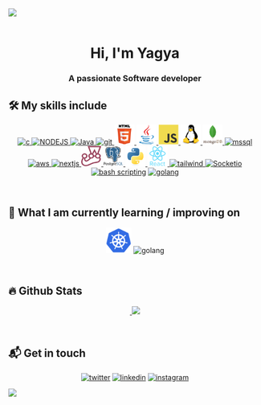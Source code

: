 <div>
<img align="center" src="https://i.imgur.com/4ASafy0.png">
</div>

<br>

<h1 align="center">Hi, I'm Yagya</h1>
<h3 align="center">A passionate Software developer</h3>


## 🛠 My skills include 
<p align="center"> <a href="https://redis.io/" target="_blank" rel="noreferrer"> <img src="https://brandslogos.com/wp-content/uploads/images/large/redis-logo.png" alt="c" width="40" height="40"/> </a> <a href="https://nodejs.org" target="_blank" rel="noreferrer"> <img src="https://upload.wikimedia.org/wikipedia/commons/d/d9/Node.js_logo.svg" alt="NODEJS" width="40" height="40"/> </a>
<a href="https://www.typescriptlang.org/" target="_blank" rel="noreferrer"> <img src="https://logotyp.us/file/typescript.svg" alt="Java" width="40" height="40"/> </a> <a href="https://git-scm.com/" target="_blank" rel="noreferrer"> <img src="https://www.vectorlogo.zone/logos/git-scm/git-scm-icon.svg" alt="git" width="40" height="40"/> </a> <a href="https://www.w3.org/html/" target="_blank" rel="noreferrer"> <img src="https://raw.githubusercontent.com/devicons/devicon/master/icons/html5/html5-original-wordmark.svg" alt="html5" width="40" height="40"/> </a> <a href="https://www.java.com" target="_blank" rel="noreferrer"> <img src="https://raw.githubusercontent.com/devicons/devicon/master/icons/java/java-original.svg" alt="java" width="40" height="40"/> </a> <a href="https://developer.mozilla.org/en-US/docs/Web/JavaScript" target="_blank" rel="noreferrer"> <img src="https://raw.githubusercontent.com/devicons/devicon/master/icons/javascript/javascript-original.svg" alt="javascript" width="40" height="40"/> </a> <a href="https://www.linux.org/" target="_blank" rel="noreferrer"> <img src="https://raw.githubusercontent.com/devicons/devicon/master/icons/linux/linux-original.svg" alt="linux" width="40" height="40"/> </a> <a href="https://www.mongodb.com/" target="_blank" rel="noreferrer"> <img src="https://raw.githubusercontent.com/devicons/devicon/master/icons/mongodb/mongodb-original-wordmark.svg" alt="mongodb" width="40" height="40"/> </a> <a href="https://docker.com" target="_blank" rel="noreferrer"> <img src="https://cdn4.iconfinder.com/data/icons/logos-and-brands/512/97_Docker_logo_logos-512.png" alt="mssql" width="40" height="40"/> </a> <a href="https://aws.amazon.com/" target="_blank" rel="noreferrer"> <img src="https://logos-world.net/wp-content/uploads/2021/08/Amazon-Web-Services-AWS-Logo.png" alt="aws" width="55" height="40"/> </a> <a href="https://nextjs.org/" target="_blank" rel="noreferrer"> <img src="https://imgs.search.brave.com/hOXHjsHEaEm2Bw5HYTfKBpYlTscAZEz0Djit6KAoGhU/rs:fit:32:32:1:0/g:ce/aHR0cDovL2Zhdmlj/b25zLnNlYXJjaC5i/cmF2ZS5jb20vaWNv/bnMvY2ExYWM3ZjNi/YmYyMjJmZGJhZGE5/Y2JjYjgxZmY1YmM1/Y2M0YzRiNTFhMWQ4/N2ZiMzM4NGZmNThi/OWIwY2IzYS9uZXh0/anMub3JnLw" alt="nextjs" width="40" height="40"/> </a> <a href="https://jestjs.io" target="_blank" rel="noreferrer"> <img src="https://github.com/devicons/devicon/blob/master/icons/jest/jest-plain.svg" alt="nodejs" width="40" height="40"/> </a> <a href="https://www.postgresql.org" target="_blank" rel="noreferrer"> <img src="https://raw.githubusercontent.com/devicons/devicon/master/icons/postgresql/postgresql-original-wordmark.svg" alt="postgresql" width="40" height="40"/> </a> <a href="https://www.python.org" target="_blank" rel="noreferrer"> <img src="https://raw.githubusercontent.com/devicons/devicon/master/icons/python/python-original.svg" alt="python" width="40" height="40"/> </a> <a href="https://reactjs.org/" target="_blank" rel="noreferrer"> <img src="https://raw.githubusercontent.com/devicons/devicon/master/icons/react/react-original-wordmark.svg" alt="react" width="40" height="40"/> </a> <a href="https://tailwindcss.com/" target="_blank" rel="noreferrer"> <img src="https://www.vectorlogo.zone/logos/tailwindcss/tailwindcss-icon.svg" alt="tailwind" width="40" height="40"/> </a>
<a href="https://socket.io/" target="_blank" rel="noreferrer"> <img src="https://uxwing.com/wp-content/themes/uxwing/download/brands-and-social-media/socket-io-icon.png" alt="Socketio" width="40" height="40"/> </a>
  <a href="https://gnu.org" target="_blank" rel="noreferrer">  <img src="https://upload.wikimedia.org/wikipedia/commons/8/82/Gnu-bash-logo.svg" alt="bash scripting" width="40" height="40" logo" title="BASH" height="50" /></a>
     <a href="https://go.dev" target="_blank" rel="noreferrer">  <img src="https://imgs.search.brave.com/KMfL1FeoSi71TAAcxfVYbbF5s7R5B5-QxKrwHmmJKGg/rs:fit:32:32:1:0/g:ce/aHR0cDovL2Zhdmlj/b25zLnNlYXJjaC5i/cmF2ZS5jb20vaWNv/bnMvYzJmMGQ0MDEy/MGNmMDk0YWQwNWRl/MjY3NzY4MzFkOGYy/YWFiMDFlMTExNDZj/MDUzZDgyNTNjMjUy/ODFlZTY2Yy9nby5k/ZXYv" alt="golang" width="40" height="40" logo" title="GOLANG" height="50" /></a>
</p>

<br/>

## 📖  What I am currently learning / improving on
<p align="center">


  <img src="https://github.com/kubernetes/kubernetes/blob/master/logo/logo_with_border.svg" alt="K8 Logo" title="K8" height="50">
<img src="https://imgs.search.brave.com/KMfL1FeoSi71TAAcxfVYbbF5s7R5B5-QxKrwHmmJKGg/rs:fit:32:32:1:0/g:ce/aHR0cDovL2Zhdmlj/b25zLnNlYXJjaC5i/cmF2ZS5jb20vaWNv/bnMvYzJmMGQ0MDEy/MGNmMDk0YWQwNWRl/MjY3NzY4MzFkOGYy/YWFiMDFlMTExNDZj/MDUzZDgyNTNjMjUy/ODFlZTY2Yy9nby5k/ZXYv" alt="golang"  title="Golang" height="50"/>

 </p>
 
<br/>
 
## 🔥 Github Stats

<p  align="center"> 
<a href="https://github.com/yagyagoel1">
  <img height="180em" src="https://github-readme-stats-sigma-five.vercel.app/api?username=yagyagoel1&show_icons=true&theme=algolia&include_all_commits=true&count_private=true" alt=""/>
  <img height="180em" src="https://github-readme-stats-sigma-five.vercel.app/api/top-langs/?username=yagyagoel1&theme=algolia&hide=c%2B%2B&layout=compact"/>
</a>
</p>
<br>

## 📬 Get in touch

<p align="center">
<a href="https://twitter.com/Yagya855567" target="blank"><img align="center" src="https://raw.githubusercontent.com/rahuldkjain/github-profile-readme-generator/master/src/images/icons/Social/twitter.svg" alt="twitter" height="30" width="40" /></a>
<a href="https://linkedin.com/in/yagyagoel/" target="blank"><img align="center" src="https://raw.githubusercontent.com/rahuldkjain/github-profile-readme-generator/master/src/images/icons/Social/linked-in-alt.svg" alt="linkedin" height="30" width="40" /></a>
    <a href="https://instagram.com/yagyagoel1" target="blank"><img align="center" src="https://raw.githubusercontent.com/rahuldkjain/github-profile-readme-generator/master/src/images/icons/Social/instagram.svg" alt="instagram" height="30" width="40" /></a>


<br>


![](https://komarev.com/ghpvc/?username=yagyagoel1)

  
